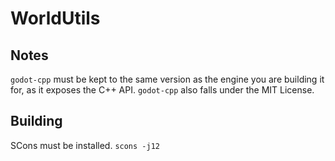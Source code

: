 # WorldUtils

## Notes

`godot-cpp` must be kept to the same version as the engine you are building it for, as it exposes the C++ API.
`godot-cpp` also falls under the MIT License.

## Building

SCons must be installed.
`scons -j12`